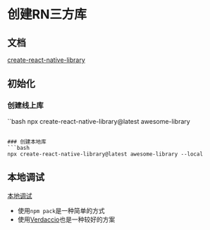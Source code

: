 # 创建RN三方库

## 文档

[create-react-native-library](https://callstack.github.io/react-native-builder-bob/create)

## 初始化

### 创建线上库

``bash
npx create-react-native-library@latest awesome-library

````

### 创建本地库
```bash
npx create-react-native-library@latest awesome-library --local
````

## 本地调试

[本地调试](https://callstack.github.io/react-native-builder-bob/faq#how-to-test-the-library-in-an-app-locally)

-   使用`npm pack`是一种简单的方式
-   使用[Verdaccio](https://verdaccio.org/)也是一种较好的方案
